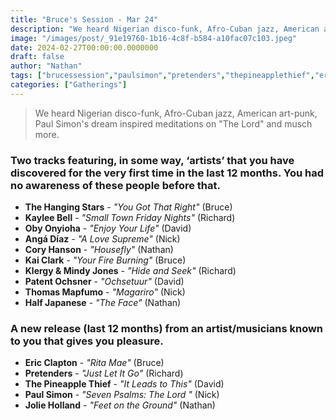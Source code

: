 ```yaml
---
title: "Bruce's Session - Mar 24"
description: "We heard Nigerian disco-funk, Afro-Cuban jazz, American art-punk, Paul Simon's dream inspired meditations on 'The Lord' and much more."
image: "/images/post/_91e19760-1b16-4c8f-b584-a10fac07c103.jpeg"
date: 2024-02-27T00:00:00.0000000
draft: false
author: "Nathan"
tags: ["brucessession","paulsimon","pretenders","thepineapplethief","ericclapton","halfjapanese","angádíaz","kaiclark","kayleebell","obyonyioha","coryhanson","jolieholland","patentochsner","thomasmapfumo","thehangingstars","klergyandmindyjones"]
categories: ["Gatherings"]
---
```

> We heard Nigerian disco-funk, Afro-Cuban jazz, American art-punk, Paul Simon's dream inspired meditations on "The Lord" and musch more.

### Two tracks featuring, in some way, ‘artists’ that you have discovered for the very first time in the last 12 months. You had no awareness of these people before that.
- **The Hanging Stars** - _"You Got That Right"_ (Bruce)
- **Kaylee Bell** - _"Small Town Friday Nights"_ (Richard)
- **Oby Onyioha** - _"Enjoy Your Life"_ (David)
- **Angá Díaz** - _"A Love Supreme"_ (Nick)
- **Cory Hanson** - _"Housefly"_ (Nathan)
- **Kai Clark** - _"Your Fire Burning"_ (Bruce)
- **Klergy & Mindy Jones** - _"Hide and Seek"_ (Richard)
- **Patent Ochsner** - _"Ochsetuur"_ (David)
- **Thomas Mapfumo** - _"Magariro"_ (Nick)
- **Half Japanese** - _"The Face"_ (Nathan)
### A new release (last 12 months) from an artist/musicians known to you that gives you pleasure.
- **Eric Clapton** - _"Rita Mae"_ (Bruce)
- **Pretenders** - _"Just Let It Go"_ (Richard)
- **The Pineapple Thief** - _"It Leads to This"_ (David)
- **Paul Simon** - _"Seven Psalms: The Lord "_ (Nick)
- **Jolie Holland** - _"Feet on the Ground"_ (Nathan)
